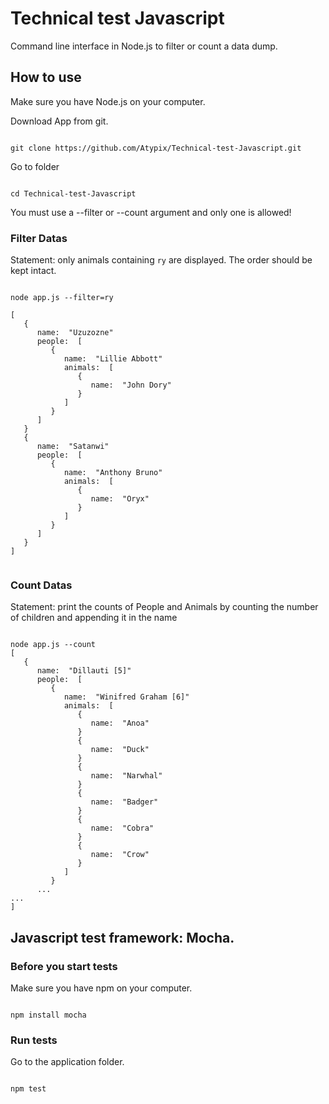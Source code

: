 # Technical test Javascript

Command line interface in Node.js to filter or count a data dump.

## How to use

Make sure you have Node.js on your computer.

Download App from git.

```shell script

git clone https://github.com/Atypix/Technical-test-Javascript.git

```

Go to folder

```shell script

cd Technical-test-Javascript

```

You must use a --filter or --count argument and only one is allowed!

### Filter Datas

Statement: only animals containing `ry` are displayed. The order should be kept intact.

```shell script

node app.js --filter=ry

[
   {
      name:  "Uzuzozne"
      people:  [
         {
            name:  "Lillie Abbott"
            animals:  [
               {
                  name:  "John Dory"
               }
            ]
         }
      ]
   }
   {
      name:  "Satanwi"
      people:  [
         {
            name:  "Anthony Bruno"
            animals:  [
               {
                  name:  "Oryx"
               }
            ]
         }
      ]
   }
]


```

### Count Datas

Statement: print the counts of People and Animals by counting the number of children and appending it in the name

```shell script

node app.js --count
[
   {
      name:  "Dillauti [5]"
      people:  [
         {
            name:  "Winifred Graham [6]"
            animals:  [
               {
                  name:  "Anoa"
               }
               {
                  name:  "Duck"
               }
               {
                  name:  "Narwhal"
               }
               {
                  name:  "Badger"
               }
               {
                  name:  "Cobra"
               }
               {
                  name:  "Crow"
               }
            ]
         }
      ...
...
]

```

## Javascript test framework: Mocha.

### Before you start tests

Make sure you have npm on your computer.

```shell script

npm install mocha

```

### Run tests

Go to the application folder.

```shell script

npm test

```






